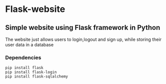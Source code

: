 # Flask-website

## Simple website using Flask framework in Python
The website just allows users to login,logout and sign up, while storing their user data in a database

### Dependencies
    pip install flask
    pip install flask-login
    pip install flask-sqlalchemy

